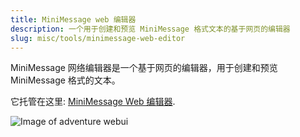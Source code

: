 ```yaml
---
title: MiniMessage web 编辑器
description: 一个用于创建和预览 MiniMessage 格式文本的基于网页的编辑器
slug: misc/tools/minimessage-web-editor
---
```


MiniMessage 网络编辑器是一个基于网页的编辑器，用于创建和预览 MiniMessage 格式的文本。


它托管在这里: [MiniMessage Web 编辑器](https://webui.advntr.dev/).

![Image of adventure webui](./assets/adventure-webui.png)
